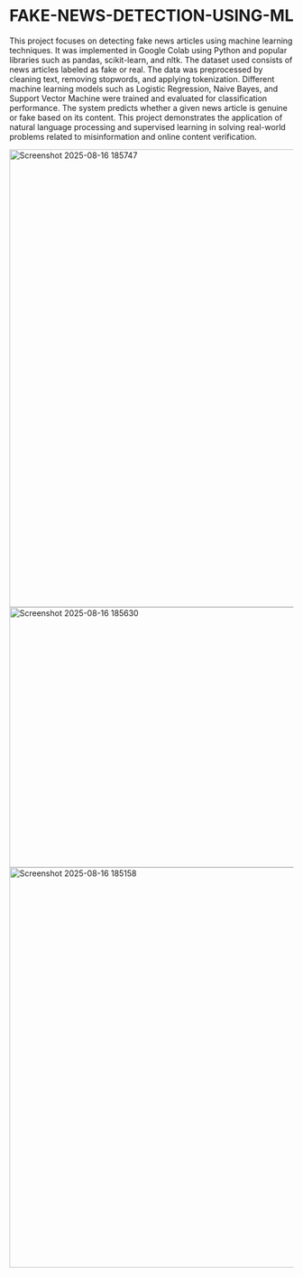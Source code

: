 # FAKE-NEWS-DETECTION-USING-ML

This project focuses on detecting fake news articles using machine learning techniques. It was implemented in Google Colab using Python and popular libraries such as pandas, scikit-learn, and nltk. The dataset used consists of news articles labeled as fake or real. The data was preprocessed by cleaning text, removing stopwords, and applying tokenization. Different machine learning models such as Logistic Regression, Naive Bayes, and Support Vector Machine were trained and evaluated for classification performance. The system predicts whether a given news article is genuine or fake based on its content. This project demonstrates the application of natural language processing and supervised learning in solving real-world problems related to misinformation and online content verification.


<img width="1014" height="811" alt="Screenshot 2025-08-16 185747" src="https://github.com/user-attachments/assets/ff29410b-9f84-4d05-91e0-4444f1eff4de" />
<img width="631" height="461" alt="Screenshot 2025-08-16 185630" src="https://github.com/user-attachments/assets/7fe5734a-6dd5-47e3-b547-862e963013a9" />
<img width="770" height="709" alt="Screenshot 2025-08-16 185158" src="https://github.com/user-attachments/assets/435ee908-a667-461d-8966-52f851a86f88" />
